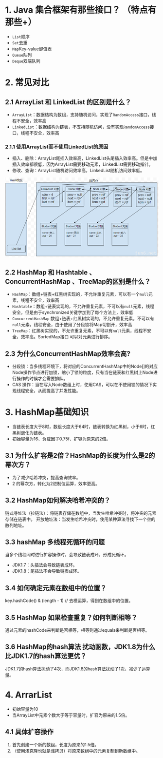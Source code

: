 # 1. Java 集合框架有那些接口？ （特点有那些+）
- `List`顺序
- `Set`去重
- `Map`Key-value键值表
- `Queue`队列
- `Deque`双端队列

# 2. 常见对比
## 2.1 ArrayList 和 LinkedList 的区别是什么？
- `ArrayList`：数据结构为数组，支持随机访问，实现了`RandomAccess`接口，线程不安全，效率高
- `LinkedList`：数据结构为链表，不支持随机访问，没有实现`RandomAccess`接口，线程不安全，效率高

### 2.1.1 使用ArrayList而不使用LinkedList的原因
- 插入、删除：ArrayList尾插入效率高，LinkedList头尾插入效率高。但是中加插入效率都很低，因为ArrayList需要移动元素，LinkedList需要移动指针。
- 修改、查询：ArrayList随机访问效率高，LinkedList随机访问效率低。

![img_1.png](../images/JAVA-LinkedList.png)

## 2.2 HashMap 和 Hashtable 、ConcurrentHashMap 、TreeMap的区别是什么？
- `HashMap`：数组+链表+红黑树实现的，不允许重复元素，可以有一个`null`元素，线程不安全，效率高
- `Hashtable`：数组+链表实现的，不允许重复元素，不可以有`null`元素，线程安全，但是由于synchronized关键字加到了每个方法上，效率低
- `ConcurrentHashMap` 数组+链表+红黑树实现的，不允许重复元素，不可以有`null`元素，线程安全，由于使用了分段锁将Map切割开，效率高
- `TreeMap`：红黑树实现的，不允许重复元素，不可以有`null`元素，线程不安全，效率高。SortedMap接口 可以对元素进行排序。

## 2.3 为什么ConcurrentHashMap效率会高?
- 分段锁：当多线程环境下，将对应的ConcurrentHashMap中的Node[]的对应Node操作节点进行加锁，缩小了锁的粒度，只有当在链表和红黑树上Node进行操作的时候才会需要排队。
- CAS 操作：当在写入Node数组上时，使用CAS，可以在不使用锁的情况下实现线程安全，从而提高了并发性能。

# 3. HashMap基础知识
- 当链表长度大于8时，数组长度大于64时，链表转换为红黑树，小于6时，红黑树退化为链表。
- 初始容量为16、负载因子0.75f、扩容为原来的2倍。

## 3.1 为什么扩容是2倍？HashMap的长度为什么是2的幂次方？
- 为了减少哈希冲突，提高查询效率。
- 2 的幂次方，转化为2进制位运算，效率更高。

## 3.2 HashMap如何解决哈希冲突的？
链式寻址法（拉链法）：将链表存储在数组中，当发生哈希冲突时，将冲突的元素存储在链表中。
开放地址法：当发生哈希冲突时，使用某种算法寻找下一个空的散列地址。

## 3.3 hashMap 多线程死循环的问题
当多个线程同时进行扩容操作时，会导致链表成环，形成死循环。
- JDK1.7：头插法会导致链表成环。
- JDK1.8：尾插法不会导致链表成环。

## 3.4 如何确定元素在数组中的位置？
key.hashCode() & (length - 1)  // 去模运算，得到在数组中的位置。

## 3.5 HashMap 如果检查重复？如何判断相等？
通过元素的hashCode来判断是否相等，相等则通过equals来判断是否相等。

## 3.6 HashMap的hash算法 扰动函数，JDK1.8为什么比JDK1.7的hash算法更优？
JDK1.7的hash算法扰动了4次，而JDK1.8的hash算法扰动了1次，减少了运算量。

# 4. ArrarList
- 初始容量为10
- 当ArrayList中元素个数大于等于容量时，扩容为原来的1.5倍。

## 4.1 具体扩容操作

1. 首先创建一个新的数组，长度为原来的1.5倍。
2. （使用浅克隆也就是浅拷贝）将原来数组中的元素复制到新数组中。